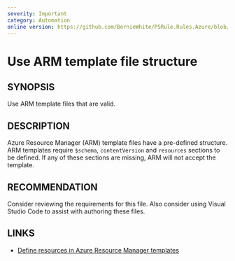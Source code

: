```yaml
---
severity: Important
category: Automation
online version: https://github.com/BernieWhite/PSRule.Rules.Azure/blob/master/docs/rules/en/Azure.File.Template.md
---
```


# Use ARM template file structure

## SYNOPSIS

Use ARM template files that are valid.

## DESCRIPTION

Azure Resource Manager (ARM) template files have a pre-defined structure.
ARM templates require `$schema`, `contentVersion` and `resources` sections to be defined.
If any of these sections are missing, ARM will not accept the template.

## RECOMMENDATION

Consider reviewing the requirements for this file.
Also consider using Visual Studio Code to assist with authoring these files.

## LINKS

- [Define resources in Azure Resource Manager templates](https://docs.microsoft.com/en-us/azure/templates/)
